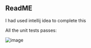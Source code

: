 ## ReadME

I had used intellij idea to complete this

All the unit tests passes:

![image](https://user-images.githubusercontent.com/82053541/234205992-893dcf47-5b8d-4ab0-bcb6-128a0c108b62.png)

